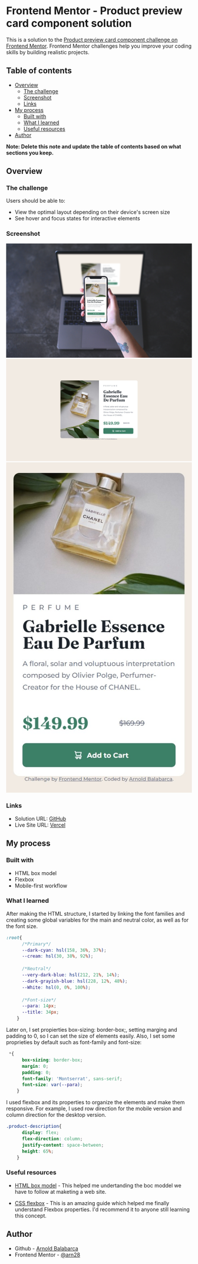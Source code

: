 # Frontend Mentor - Product preview card component solution

This is a solution to the [Product preview card component challenge on Frontend Mentor](https://www.frontendmentor.io/challenges/product-preview-card-component-GO7UmttRfa). Frontend Mentor challenges help you improve your coding skills by building realistic projects. 

## Table of contents

- [Overview](#overview)
  - [The challenge](#the-challenge)
  - [Screenshot](#screenshot)
  - [Links](#links)
- [My process](#my-process)
  - [Built with](#built-with)
  - [What I learned](#what-i-learned)
  - [Useful resources](#useful-resources)
- [Author](#author)

**Note: Delete this note and update the table of contents based on what sections you keep.**

## Overview

### The challenge

Users should be able to:

- View the optimal layout depending on their device's screen size
- See hover and focus states for interactive elements

### Screenshot

![](./responsive-preview.png)
![](./screenshot-desktop.jpeg)
![](./screenshot-mobile.jpeg)


### Links

- Solution URL: [GitHub](https://github.com/arn28/product-preview-card-component-FrontendMentor)
- Live Site URL: [Vercel](https://product-preview-card-component-frontend-mentor.vercel.app/)

## My process

### Built with

- HTML box model
- Flexbox
- Mobile-first workflow


### What I learned

After making the HTML structure, I started by linking the font families and creating some global variables for the main and neutral color, as well as for the font size.
```css
:root{
      /*Primary*/
      --dark-cyan: hsl(158, 36%, 37%);
      --cream: hsl(30, 38%, 92%);

      /*Neutral*/
      --very-dark-blue: hsl(212, 21%, 14%);
      --dark-grayish-blue: hsl(228, 12%, 48%);
      --White: hsl(0, 0%, 100%);
      
      /*Font-size*/
      --para: 14px;
      --title: 34px;
    }
```
Later on, I set propierties box-sizing: border-box;, setting marging and padding to 0, so I can set the size of elements easily.
Also, I set some proprieties by default such as font-family and font-size:

```css
 *{
      box-sizing: border-box;
      margin: 0;
      padding: 0;
      font-family: 'Montserrat', sans-serif;
      font-size: var(--para);
    }
```

I used flexbox and its properties to organize the elements and make them responsive. For example, I used row direction for the mobile version and column direction for the desktop version.
```css
.product-description{
      display: flex;
      flex-direction: column;
      justify-content: space-between;
      height: 65%;
    }
```

### Useful resources

- [HTML box model](https://www.w3schools.com/css/css_boxmodel.asp) - This helped me undertanding the boc moddel we have to follow at maketing a web site.

- [CSS flexbox](https://css-tricks.com/snippets/css/a-guide-to-flexbox/) - This is an amazing guide which helped me finally understand Flexbox properties. I'd recommend it to anyone still learning this concept.


## Author

- Github - [Arnold Balabarca](https://github.com/arn28)
- Frontend Mentor - [@arn28](https://www.frontendmentor.io/profile/arn28)